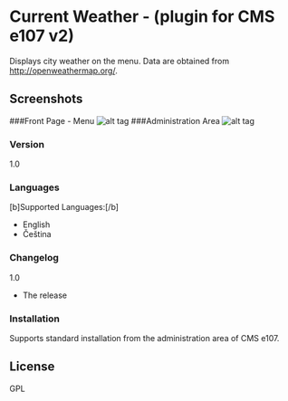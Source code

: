 # Current Weather - (plugin for CMS e107 v2)
Displays city weather on the menu. Data are obtained from http://openweathermap.org/.

## Screenshots
###Front Page - Menu
![alt tag](http://imagelink.cz/images/currentweatherfront.png)
###Administration Area
![alt tag](http://imagelink.cz/images/currentweatheradmin.png)
### Version
1.0
### Languages
[b]Supported Languages:[/b]
 - English
 - Čeština
### Changelog
1.0
 - The release
### Installation
Supports standard installation from the administration area of CMS e107.

License
----

GPL
